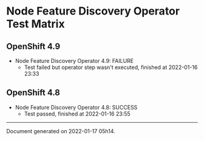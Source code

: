 
Node Feature Discovery Operator Test Matrix
===========================================

OpenShift 4.9
-------------



* Node Feature Discovery Operator 4.9: FAILURE
  - Test failed but operator step wasn't executed, finished at 2022-01-16 23:33

OpenShift 4.8
-------------



* Node Feature Discovery Operator 4.8: SUCCESS
  - Test passed, finished at 2022-01-16 23:55

---
Document generated on 2022-01-17 05h14.
